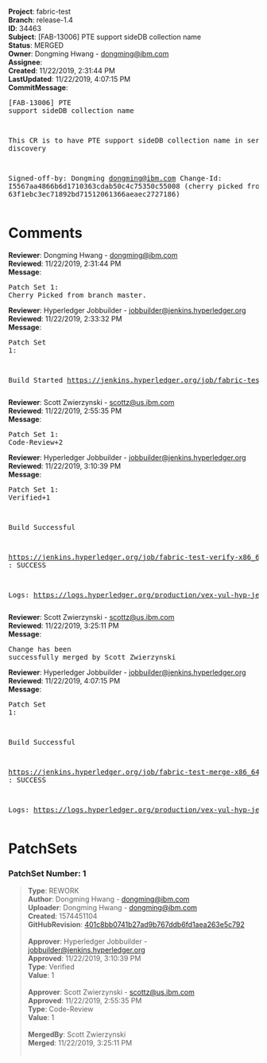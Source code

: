<strong>Project</strong>: fabric-test<br><strong>Branch</strong>: release-1.4<br><strong>ID</strong>: 34463<br><strong>Subject</strong>: [FAB-13006] PTE support sideDB collection name<br><strong>Status</strong>: MERGED<br><strong>Owner</strong>: Dongming Hwang - dongming@ibm.com<br><strong>Assignee</strong>:<br><strong>Created</strong>: 11/22/2019, 2:31:44 PM<br><strong>LastUpdated</strong>: 11/22/2019, 4:07:15 PM<br><strong>CommitMessage</strong>:<br><pre>[FAB-13006] PTE support sideDB collection name

This CR is to have PTE support sideDB collection
name in service discovery

Signed-off-by: Dongming <dongming@ibm.com>
Change-Id: I5567aa4866b6d1710363cdab50c4c75350c55008
(cherry picked from commit 63f1ebc3ec71892bd71512061366aeaec2727186)
</pre><h1>Comments</h1><strong>Reviewer</strong>: Dongming Hwang - dongming@ibm.com<br><strong>Reviewed</strong>: 11/22/2019, 2:31:44 PM<br><strong>Message</strong>: <pre>Patch Set 1: Cherry Picked from branch master.</pre><strong>Reviewer</strong>: Hyperledger Jobbuilder - jobbuilder@jenkins.hyperledger.org<br><strong>Reviewed</strong>: 11/22/2019, 2:33:32 PM<br><strong>Message</strong>: <pre>Patch Set 1:

Build Started https://jenkins.hyperledger.org/job/fabric-test-verify-x86_64/4124/</pre><strong>Reviewer</strong>: Scott Zwierzynski - scottz@us.ibm.com<br><strong>Reviewed</strong>: 11/22/2019, 2:55:35 PM<br><strong>Message</strong>: <pre>Patch Set 1: Code-Review+2</pre><strong>Reviewer</strong>: Hyperledger Jobbuilder - jobbuilder@jenkins.hyperledger.org<br><strong>Reviewed</strong>: 11/22/2019, 3:10:39 PM<br><strong>Message</strong>: <pre>Patch Set 1: Verified+1

Build Successful 

https://jenkins.hyperledger.org/job/fabric-test-verify-x86_64/4124/ : SUCCESS

Logs: https://logs.hyperledger.org/production/vex-yul-hyp-jenkins-3/fabric-test-verify-x86_64/4124</pre><strong>Reviewer</strong>: Scott Zwierzynski - scottz@us.ibm.com<br><strong>Reviewed</strong>: 11/22/2019, 3:25:11 PM<br><strong>Message</strong>: <pre>Change has been successfully merged by Scott Zwierzynski</pre><strong>Reviewer</strong>: Hyperledger Jobbuilder - jobbuilder@jenkins.hyperledger.org<br><strong>Reviewed</strong>: 11/22/2019, 4:07:15 PM<br><strong>Message</strong>: <pre>Patch Set 1:

Build Successful 

https://jenkins.hyperledger.org/job/fabric-test-merge-x86_64/900/ : SUCCESS

Logs: https://logs.hyperledger.org/production/vex-yul-hyp-jenkins-3/fabric-test-merge-x86_64/900</pre><h1>PatchSets</h1><h3>PatchSet Number: 1</h3><blockquote><strong>Type</strong>: REWORK<br><strong>Author</strong>: Dongming Hwang - dongming@ibm.com<br><strong>Uploader</strong>: Dongming Hwang - dongming@ibm.com<br><strong>Created</strong>: 1574451104<br><strong>GitHubRevision</strong>: [401c8bb0741b27ad9b767ddb6fd1aea263e5c792](https://github.com/hyperledger/fabric-test/commit/401c8bb0741b27ad9b767ddb6fd1aea263e5c792)<br><br><strong>Approver</strong>: Hyperledger Jobbuilder - jobbuilder@jenkins.hyperledger.org<br><strong>Approved</strong>: 11/22/2019, 3:10:39 PM<br><strong>Type</strong>: Verified<br><strong>Value</strong>: 1<br><br><strong>Approver</strong>: Scott Zwierzynski - scottz@us.ibm.com<br><strong>Approved</strong>: 11/22/2019, 2:55:35 PM<br><strong>Type</strong>: Code-Review<br><strong>Value</strong>: 1<br><br><strong>MergedBy</strong>: Scott Zwierzynski<br><strong>Merged</strong>: 11/22/2019, 3:25:11 PM<br><br></blockquote>